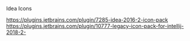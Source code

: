 Idea Icons

https://plugins.jetbrains.com/plugin/7285-idea-2016-2-icon-pack
https://plugins.jetbrains.com/plugin/10777-legacy-icon-pack-for-intellij-2018-2-